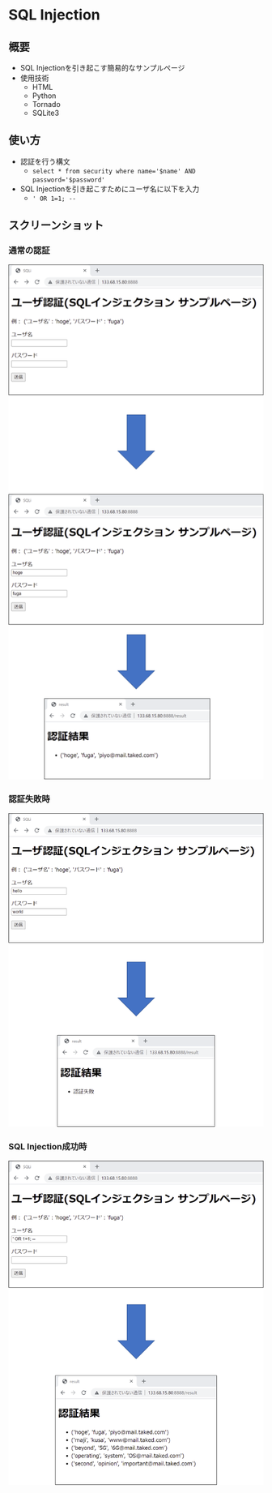 # SQL Injection

## 概要
- SQL Injectionを引き起こす簡易的なサンプルページ
- 使用技術
  - HTML
  - Python
  - Tornado
  - SQLite3

## 使い方
- 認証を行う構文
  - `select * from security where name='$name' AND password='$password'`
- SQL Injectionを引き起こすためにユーザ名に以下を入力
  - `' OR 1=1; --`

## スクリーンショット

### 通常の認証
  ![](./screenshots/normal.png)

### 認証失敗時
  ![](./screenshots/invalid.png)

### SQL Injection成功時
  ![](./screenshots/sqli.png)